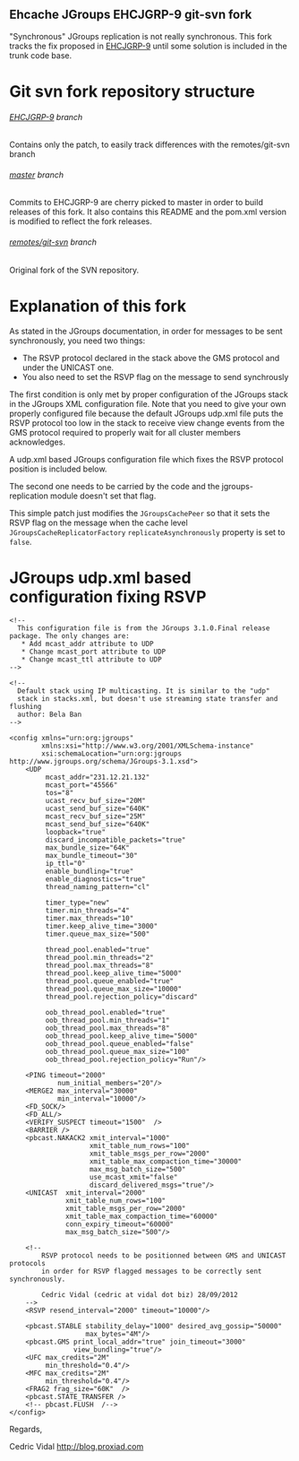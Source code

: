 Ehcache JGroups EHCJGRP-9 git-svn fork
--------------------------------------

"Synchronous" JGroups replication is not really synchronous. This fork tracks the fix proposed in [EHCJGRP-9](https://jira.terracotta.org/jira/browse/EHCJGRP-9) until some solution is included in the trunk code base.

# Git svn fork repository structure

###### [EHCJGRP-9](https://github.com/cedricvidal/ehcache-jgroupsreplication/tree/EHCJGRP-9) branch
Contains only the patch, to easily track differences with the remotes/git-svn branch

###### [master](https://github.com/cedricvidal/ehcache-jgroupsreplication/tree/master) branch
Commits to EHCJGRP-9 are cherry picked to master in order to build releases of this fork. It also contains this README and the pom.xml version is modified to reflect the fork releases.

###### [remotes/git-svn](https://github.com/cedricvidal/ehcache-jgroupsreplication/tree/remotes/git-svn) branch
Original fork of the SVN repository.

# Explanation of this fork

As stated in the JGroups documentation, in order for messages to be sent synchronously, you need two things:
- The RSVP protocol declared in the stack above the GMS protocol and under the UNICAST one.
- You also need to set the RSVP flag on the message to send synchrously

The first condition is only met by proper configuration of the JGroups stack in the JGroups XML configuration file. Note that you need to give your own properly configured file because the default JGroups udp.xml file puts the RSVP protocol too low in the stack to receive view change events from the GMS protocol required to properly wait for all cluster members acknowledges.

A udp.xml based JGroups configuration file which fixes the RSVP protocol position is included below.

The second one needs to be carried by the code and the jgroups-replication module doesn't set that flag.

This simple patch just modifies the `JGroupsCachePeer` so that it sets the RSVP flag on the message when the cache level `JGroupsCacheReplicatorFactory` `replicateAsynchronously` property is set to `false`.

# JGroups udp.xml based configuration fixing RSVP

	<!--
	  This configuration file is from the JGroups 3.1.0.Final release package. The only changes are:
	   * Add mcast_addr attribute to UDP
	   * Change mcast_port attribute to UDP
	   * Change mcast_ttl attribute to UDP
	-->

	<!--
	  Default stack using IP multicasting. It is similar to the "udp"
	  stack in stacks.xml, but doesn't use streaming state transfer and flushing
	  author: Bela Ban
	-->

	<config xmlns="urn:org:jgroups"
			xmlns:xsi="http://www.w3.org/2001/XMLSchema-instance"
			xsi:schemaLocation="urn:org:jgroups http://www.jgroups.org/schema/JGroups-3.1.xsd">
		<UDP
			 mcast_addr="231.12.21.132"
			 mcast_port="45566"
			 tos="8"
			 ucast_recv_buf_size="20M"
			 ucast_send_buf_size="640K"
			 mcast_recv_buf_size="25M"
			 mcast_send_buf_size="640K"
			 loopback="true"
			 discard_incompatible_packets="true"
			 max_bundle_size="64K"
			 max_bundle_timeout="30"
			 ip_ttl="0"
			 enable_bundling="true"
			 enable_diagnostics="true"
			 thread_naming_pattern="cl"

			 timer_type="new"
			 timer.min_threads="4"
			 timer.max_threads="10"
			 timer.keep_alive_time="3000"
			 timer.queue_max_size="500"

			 thread_pool.enabled="true"
			 thread_pool.min_threads="2"
			 thread_pool.max_threads="8"
			 thread_pool.keep_alive_time="5000"
			 thread_pool.queue_enabled="true"
			 thread_pool.queue_max_size="10000"
			 thread_pool.rejection_policy="discard"

			 oob_thread_pool.enabled="true"
			 oob_thread_pool.min_threads="1"
			 oob_thread_pool.max_threads="8"
			 oob_thread_pool.keep_alive_time="5000"
			 oob_thread_pool.queue_enabled="false"
			 oob_thread_pool.queue_max_size="100"
			 oob_thread_pool.rejection_policy="Run"/>

		<PING timeout="2000"
				num_initial_members="20"/>
		<MERGE2 max_interval="30000"
				min_interval="10000"/>
		<FD_SOCK/>
		<FD_ALL/>
		<VERIFY_SUSPECT timeout="1500"  />
		<BARRIER />
		<pbcast.NAKACK2 xmit_interval="1000"
						xmit_table_num_rows="100"
						xmit_table_msgs_per_row="2000"
						xmit_table_max_compaction_time="30000"
						max_msg_batch_size="500"
						use_mcast_xmit="false"
						discard_delivered_msgs="true"/>
		<UNICAST  xmit_interval="2000"
				  xmit_table_num_rows="100"
				  xmit_table_msgs_per_row="2000"
				  xmit_table_max_compaction_time="60000"
				  conn_expiry_timeout="60000"
				  max_msg_batch_size="500"/>

		<!--
			RSVP protocol needs to be positionned between GMS and UNICAST protocols
			in order for RSVP flagged messages to be correctly sent synchronously.
			
			Cedric Vidal (cedric at vidal dot biz) 28/09/2012
		-->
		<RSVP resend_interval="2000" timeout="10000"/>

		<pbcast.STABLE stability_delay="1000" desired_avg_gossip="50000"
					   max_bytes="4M"/>
		<pbcast.GMS print_local_addr="true" join_timeout="3000"
					view_bundling="true"/>
		<UFC max_credits="2M"
			 min_threshold="0.4"/>
		<MFC max_credits="2M"
			 min_threshold="0.4"/>
		<FRAG2 frag_size="60K"  />
		<pbcast.STATE_TRANSFER />
		<!-- pbcast.FLUSH  /-->
	</config>

Regards,

Cedric Vidal
http://blog.proxiad.com
